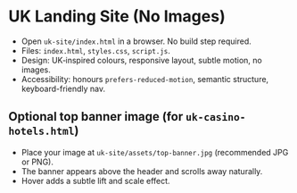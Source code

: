 # UK Landing Site (No Images)

- Open `uk-site/index.html` in a browser. No build step required.
- Files: `index.html`, `styles.css`, `script.js`.
- Design: UK‑inspired colours, responsive layout, subtle motion, no images.
- Accessibility: honours `prefers-reduced-motion`, semantic structure, keyboard-friendly nav.

## Optional top banner image (for `uk-casino-hotels.html`)
- Place your image at `uk-site/assets/top-banner.jpg` (recommended JPG or PNG).
- The banner appears above the header and scrolls away naturally.
- Hover adds a subtle lift and scale effect.